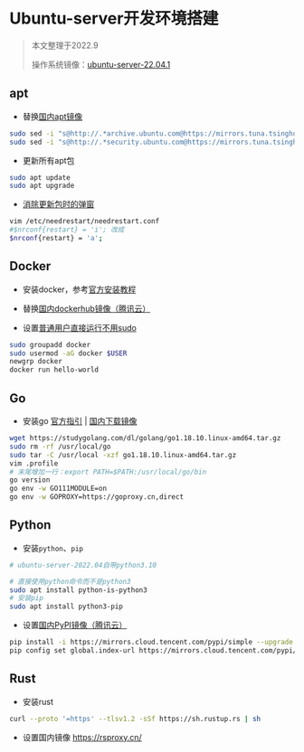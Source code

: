 # Ubuntu-server开发环境搭建

> 本文整理于2022.9
>
> 操作系统镜像：[ubuntu-server-22.04.1](https://ubuntu.com/download/server) 

## apt

- 替换[国内apt镜像](https://mirrors.tuna.tsinghua.edu.cn/help/ubuntu/)

```bash
sudo sed -i "s@http://.*archive.ubuntu.com@https://mirrors.tuna.tsinghua.edu.cn@g" /etc/apt/sources.list
sudo sed -i "s@http://.*security.ubuntu.com@https://mirrors.tuna.tsinghua.edu.cn@g" /etc/apt/sources.list
```

- 更新所有apt包

```bash
sudo apt update
sudo apt upgrade
```

- [消除更新包时的弹窗](https://stackoverflow.com/questions/73397110/how-to-stop-ubuntu-pop-up-daemons-using-outdated-libraries-when-using-apt-to-i)

```bash
vim /etc/needrestart/needrestart.conf
#$nrconf{restart} = 'i'; 改成
$nrconf{restart} = 'a';
```

## Docker

- 安装docker，参考[官方安装教程](https://docs.docker.com/engine/install/ubuntu/)

- 替换[国内dockerhub镜像（腾讯云）](https://cloud.tencent.com/document/product/213/8623)

- 设置[普通用户直接运行不用sudo](https://docs.docker.com/engine/install/linux-postinstall/#manage-docker-as-a-non-root-user)

```bash
sudo groupadd docker
sudo usermod -aG docker $USER
newgrp docker
docker run hello-world
```

## Go

- 安装go [官方指引](https://go.dev/doc/install) | [国内下载镜像](https://studygolang.com/dl)

```bash
wget https://studygolang.com/dl/golang/go1.18.10.linux-amd64.tar.gz
sudo rm -rf /usr/local/go
sudo tar -C /usr/local -xzf go1.18.10.linux-amd64.tar.gz
vim .profile
# 末尾增加一行：export PATH=$PATH:/usr/local/go/bin
go version
go env -w GO111MODULE=on
go env -w GOPROXY=https://goproxy.cn,direct
```

## Python

- 安装`python`、`pip`

```bash
# ubuntu-server-2022.04自带python3.10

# 直接使用python命令而不是python3
sudo apt install python-is-python3
# 安装pip
sudo apt install python3-pip
```

- 设置[国内PyPI镜像（腾讯云）](https://mirrors.cloud.tencent.com/help/pypi.html)

```bash
pip install -i https://mirrors.cloud.tencent.com/pypi/simple --upgrade pip
pip config set global.index-url https://mirrors.cloud.tencent.com/pypi/simple
```

## Rust

- 安装rust

```bash
curl --proto '=https' --tlsv1.2 -sSf https://sh.rustup.rs | sh
```

- 设置国内镜像 https://rsproxy.cn/

